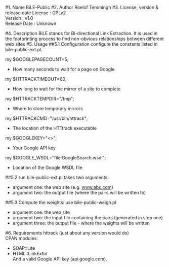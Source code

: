 #1. Name
BiLE-Public
#2. Author
Roelof Temmingh
#3. License, version & release date
License : GPLv2  
Version : v1.0  
Release Date : Unknown

#4. Description
BiLE stands for Bi-directional Link Extraction. It is used in the footprinting process to find non-obvious relationships between different web sites
#5. Usage
##5.1 Configuration
configure the constants listed in bile-public-ext.pl.   

my $GOOGLEPAGECOUNT=5; 
- How many seconds to wait for a page on Google

my $HTTRACKTIMEOUT=60; 
- How long to wait for the mirror of a site to complete

my $HTTRACKTEMPDIR="/tmp"; 
- Where to store temporary mirrors

my $HTTRACKCMD="/usr/bin/httrack";
- The location of the HTTtrack executable

my $GOOGLEKEY="<<INSERT YOUR GOOGLE API KEY HERE>>";
- Your Google API key

my $GOOGLE_WSDL="file:GoogleSearch.wsdl";
- Location of the Google WSDL file

##5.2 run bile-public-ext.pl
takes two arguments:  

- argument one: the web site (e.g. www.abc.com)
- argument two: the output file (where the pairs will be written to)

##5.3 Compute the weights:
use bile-public-weigh.pl  

- argument one: the web site 
- argument two: the input file containing the pairs (generated in step one)
- argument three: the output file - where the weights will be written

#6. Requirements
httrack (just about any version would do)  
CPAN modules:  

- SOAP::Lite  
- HTML::LinkExtor  
And a valid Google API key (api.google.com).


